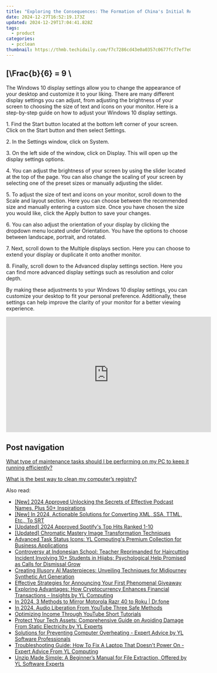 ```yaml
---
title: "Exploring the Consequences: The Formation of China's Initial Republic"
date: 2024-12-27T16:52:19.173Z
updated: 2024-12-29T17:04:41.828Z
tags:
  - product
categories:
  - pcclean
thumbnail: https://thmb.techidaily.com/f7c7286cd43e0a0357c0677fcf7ef7e026ec5b0c5c8fee31ed3df2a195c8af00.jpg
---
```


## \[\Frac{b}{6} = 9 \

The Windows 10 display settings allow you to change the appearance of your desktop and customize it to your liking. There are many different display settings you can adjust, from adjusting the brightness of your screen to choosing the size of text and icons on your monitor. Here is a step-by-step guide on how to adjust your Windows 10 display settings. 

1\. Find the Start button located at the bottom left corner of your screen. Click on the Start button and then select Settings.

2\. In the Settings window, click on System.

3\. On the left side of the window, click on Display. This will open up the display settings options. 

4\. You can adjust the brightness of your screen by using the slider located at the top of the page. You can also change the scaling of your screen by selecting one of the preset sizes or manually adjusting the slider.

5\. To adjust the size of text and icons on your monitor, scroll down to the Scale and layout section. Here you can choose between the recommended size and manually entering a custom size. Once you have chosen the size you would like, click the Apply button to save your changes.

6\. You can also adjust the orientation of your display by clicking the dropdown menu located under Orientation. You have the options to choose between landscape, portrait, and rotated.

7\. Next, scroll down to the Multiple displays section. Here you can choose to extend your display or duplicate it onto another monitor.

8\. Finally, scroll down to the Advanced display settings section. Here you can find more advanced display settings such as resolution and color depth. 

By making these adjustments to your Windows 10 display settings, you can customize your desktop to fit your personal preference. Additionally, these settings can help improve the clarity of your monitor for a better viewing experience.

<!-- affiliate ads begin -->
<iframe width="560" height="315" src="https://www.youtube.com/embed/1KKovVi9epE?si=EF7KA7b4KsEpWA-M" title="YouTube video player" frameborder="0" allow="accelerometer; autoplay; clipboard-write; encrypted-media; gyroscope; picture-in-picture; web-share" referrerpolicy="strict-origin-when-cross-origin" allowfullscreen></iframe>
<!-- affiliate ads end -->

## Post navigation

[What type of maintenance tasks should I be performing on my PC to keep it running efficiently?](https://tools.techidaily.com/pcclean/products/)

[What is the best way to clean my computer’s registry?](https://tools.techidaily.com/pcclean/products/)

<ins class="adsbygoogle"
     style="display:block"
     data-ad-format="autorelaxed"
     data-ad-client="ca-pub-7571918770474297"
     data-ad-slot="1223367746"></ins>

<ins class="adsbygoogle"
     style="display:block"
     data-ad-client="ca-pub-7571918770474297"
     data-ad-slot="8358498916"
     data-ad-format="auto"
     data-full-width-responsive="true"></ins>

<span class="atpl-alsoreadstyle">Also read:</span>
<div><ul>
<li><a href="https://fox-cloud.techidaily.com/new-2024-approved-unlocking-the-secrets-of-effective-podcast-names-plus-50plus-inspirations/"><u>[New] 2024 Approved Unlocking the Secrets of Effective Podcast Names, Plus 50+ Inspirations</u></a></li>
<li><a href="https://article-files.techidaily.com/new-in-2024-actionable-solutions-for-converting-xml-ssa-ttml-etc-to-srt/"><u>[New] In 2024, Actionable Solutions for Converting XML, SSA, TTML, Etc., To SRT</u></a></li>
<li><a href="https://video-screen-grab.techidaily.com/updated-2024-approved-spotifys-top-hits-ranked-1-10/"><u>[Updated] 2024 Approved Spotify's Top Hits Ranked 1-10</u></a></li>
<li><a href="https://article-tips.techidaily.com/updated-chromatic-mastery-image-transformation-techniques/"><u>[Updated] Chromatic Mastery Image Transformation Techniques</u></a></li>
<li><a href="https://win-updates.techidaily.com/advanced-task-status-icons-yl-computings-premium-collection-for-business-applications/"><u>Advanced Task Status Icons: YL Computing's Premium Collection for Business Applications</u></a></li>
<li><a href="https://win-updates.techidaily.com/controversy-at-indonesian-school-teacher-reprimanded-for-haircutting-incident-involving-10plus-students-in-hijabs-psychological-help-promised-as-calls-for-d20/"><u>Controversy at Indonesian School: Teacher Reprimanded for Haircutting Incident Involving 10+ Students in Hijabs; Psychological Help Promised as Calls for Dismissal Grow</u></a></li>
<li><a href="https://some-techniques.techidaily.com/creating-illusory-ai-masterpieces-unveiling-techniques-for-midjourney-synthetic-art-generation/"><u>Creating Illusory AI Masterpieces: Unveiling Techniques for Midjourney Synthetic Art Generation</u></a></li>
<li><a href="https://fox-access.techidaily.com/effective-strategies-for-announcing-your-first-phenomenal-giveaway/"><u>Effective Strategies for Announcing Your First Phenomenal Giveaway</u></a></li>
<li><a href="https://win-updates.techidaily.com/exploring-advantages-how-cryptocurrency-enhances-financial-transactions-insights-by-yl-computing/"><u>Exploring Advantages: How Cryptocurrency Enhances Financial Transactions - Insights by YL Computing</u></a></li>
<li><a href="https://screen-mirror.techidaily.com/in-2024-3-methods-to-mirror-motorola-razr-40-to-roku-drfone-by-drfone-android/"><u>In 2024, 3 Methods to Mirror Motorola Razr 40 to Roku | Dr.fone</u></a></li>
<li><a href="https://youtube-data.techidaily.com/24-audio-liberation-from-youtube-three-safe-methods/"><u>In 2024, Audio Liberation From YouTube Three Safe Methods</u></a></li>
<li><a href="https://youtube-clips.techidaily.com/optimizing-income-through-youtube-short-tutorials/"><u>Optimizing Income Through YouTube Short Tutorials</u></a></li>
<li><a href="https://win-updates.techidaily.com/protect-your-tech-assets-comprehensive-guide-on-avoiding-damage-from-static-electricity-by-yl-experts/"><u>Protect Your Tech Assets: Comprehensive Guide on Avoiding Damage From Static Electricity by YL Experts</u></a></li>
<li><a href="https://win-updates.techidaily.com/solutions-for-preventing-computer-overheating-expert-advice-by-yl-software-professionals/"><u>Solutions for Preventing Computer Overheating - Expert Advice by YL Software Professionals</u></a></li>
<li><a href="https://win-updates.techidaily.com/troubleshooting-guide-how-to-fix-a-laptop-that-doesnt-power-on-expert-advice-from-yl-computing/"><u>Troubleshooting Guide: How To Fix A Laptop That Doesn't Power On - Expert Advice From YL Computing</u></a></li>
<li><a href="https://win-updates.techidaily.com/unzip-made-simple-a-beginners-manual-for-file-extraction-offered-by-yl-software-experts/"><u>Unzip Made Simple: A Beginner’s Manual for File Extraction, Offered by YL Software Experts</u></a></li>
</ul></div>

